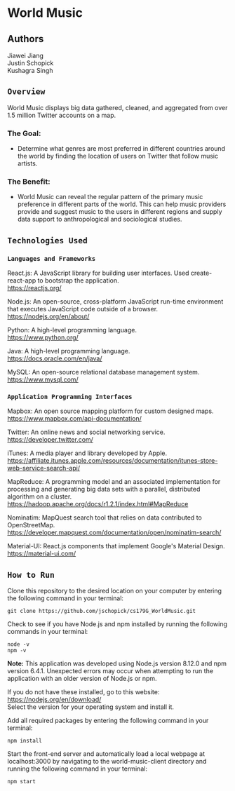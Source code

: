 # **World Music**

## **Authors**

Jiawei Jiang </br>
Justin Schopick </br>
Kushagra Singh

## **`Overview`**

World Music displays big data gathered, cleaned, and aggregated from over 1.5 million Twitter accounts on a map.

### The Goal:
* Determine what genres are most preferred in different countries around the world by finding the location of users on Twitter that follow music artists.

### The Benefit:
* World Music can reveal the regular pattern of the primary music preference in different parts of the world. This can help music providers provide and suggest music to the users in different regions and supply data support to anthropological and sociological studies.

## **`Technologies Used`**

### `Languages and Frameworks`

React.js: A JavaScript library for building user interfaces. Used create-react-app to bootstrap the application. </br> https://reactjs.org/

Node.js: An open-source, cross-platform JavaScript run-time environment that executes JavaScript code outside of a browser. </br> https://nodejs.org/en/about/

Python: A high-level programming language. </br> https://www.python.org/

Java: A high-level programming language. </br> https://docs.oracle.com/en/java/

MySQL: An open-source relational database management system. </br> https://www.mysql.com/

### `Application Programming Interfaces`

Mapbox: An open source mapping platform for custom designed maps. </br> https://www.mapbox.com/api-documentation/

Twitter: An online news and social networking service. </br> https://developer.twitter.com/

iTunes: A media player and library developed by Apple. </br> https://affiliate.itunes.apple.com/resources/documentation/itunes-store-web-service-search-api/

MapReduce: A programming model and an associated implementation for processing and generating big data sets with a parallel, distributed algorithm on a cluster. </br> https://hadoop.apache.org/docs/r1.2.1/index.html#MapReduce

Nominatim: MapQuest search tool that relies on data contributed to OpenStreetMap. </br> https://developer.mapquest.com/documentation/open/nominatim-search/

Material-UI: React.js components that implement Google's Material Design. </br> https://material-ui.com/

## **`How to Run`**

Clone this repository to the desired location on your computer by entering the following command in your terminal:
```
git clone https://github.com/jschopick/cs179G_WorldMusic.git
```
Check to see if you have Node.js and npm installed by running the following commands in your terminal:
```
node -v
npm -v
```
**Note:** This application was developed using Node.js version 8.12.0 and npm version 6.4.1. Unexpected errors may occur when attempting to run the application with an older version of Node.js or npm.

If you do not have these installed, go to this website: https://nodejs.org/en/download/<br>
Select the version for your operating system and install it.

Add all required packages by entering the following command in your terminal:
```
npm install
```
Start the front-end server and automatically load a local webpage at localhost:3000 by navigating to the world-music-client directory and running the following command in your terminal:
```
npm start
```
